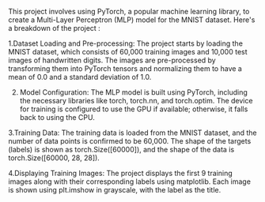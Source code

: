 This project involves using PyTorch, a popular machine learning library, to create a Multi-Layer Perceptron (MLP) model for the MNIST dataset.
 Here's a breakdown of the project :
 
1.Dataset Loading and Pre-processing:
    The project starts by loading the MNIST dataset, which consists of 60,000 training images and 10,000 test images of handwritten digits.
    The images are pre-processed by transforming them into PyTorch tensors and normalizing them to have a mean of 0.0 and a standard deviation of 1.0.
    
2. Model Configuration:
    The MLP model is built using PyTorch, including the necessary libraries like torch, torch.nn, and torch.optim.
    The device for training is configured to use the GPU if available; otherwise, it falls back to using the CPU.
   
3.Training Data:
    The training data is loaded from the MNIST dataset, and the number of data points is confirmed to be 60,000.
    The shape of the targets (labels) is shown as torch.Size([60000]), and the shape of the data is torch.Size([60000, 28, 28]).
    
4.Displaying Training Images:
    The project displays the first 9 training images along with their corresponding labels using matplotlib.
    Each image is shown using plt.imshow in grayscale, with the label as the title.
